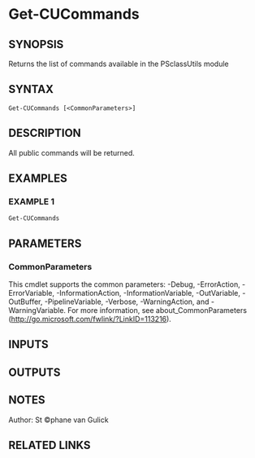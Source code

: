 # Get-CUCommands

## SYNOPSIS
Returns the list of commands available in the PSclassUtils module

## SYNTAX

```
Get-CUCommands [<CommonParameters>]
```

## DESCRIPTION
All public commands will be returned.

## EXAMPLES

### EXAMPLE 1
```
Get-CUCommands
```

## PARAMETERS

### CommonParameters
This cmdlet supports the common parameters: -Debug, -ErrorAction, -ErrorVariable, -InformationAction, -InformationVariable, -OutVariable, -OutBuffer, -PipelineVariable, -Verbose, -WarningAction, and -WarningVariable.
For more information, see about_CommonParameters (http://go.microsoft.com/fwlink/?LinkID=113216).

## INPUTS

## OUTPUTS

## NOTES
Author: St ©phane van Gulick

## RELATED LINKS
